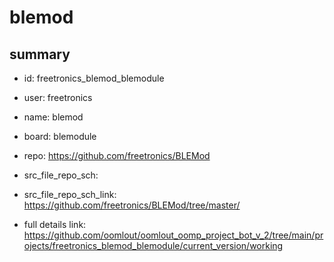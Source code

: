 # blemod
 
## summary 
* id: freetronics_blemod_blemodule
* user: freetronics
* name: blemod
* board: blemodule
* repo: https://github.com/freetronics/BLEMod



* src_file_repo_sch: 
* src_file_repo_sch_link: https://github.com/freetronics/BLEMod/tree/master/
* full details link: https://github.com/oomlout/oomlout_oomp_project_bot_v_2/tree/main/projects/freetronics_blemod_blemodule/current_version/working  







